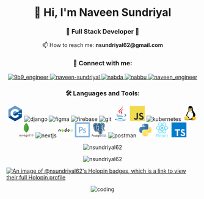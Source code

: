 <h1 align="center">👋 Hi, I'm Naveen Sundriyal</h1>
<h3 align="center">🚀 Full Stack Developer 🚀</h3>

<p align="center">
  📫 How to reach me: <strong>nsundriyal62@gmail.com</strong>
</p>

<h3 align="center">🔗 Connect with me:</h3>
<p align="center">
<a href="https://twitter.com/9b9_engineer" target="_blank">
<img align="center" src="https://raw.githubusercontent.com/rahuldkjain/github-profile-readme-generator/master/src/images/icons/Social/twitter.svg" alt="9b9_engineer" height="30" width="40" />
</a>
<a href="https://www.linkedin.com/in/naveen-sundriyal-44a5231b8/" target="_blank">
<img align="center" src="https://raw.githubusercontent.com/rahuldkjain/github-profile-readme-generator/master/src/images/icons/Social/linked-in-alt.svg" alt="naveen-sundriyal" height="30" width="40" />
</a>
<a href="https://www.codechef.com/users/nabda" target="_blank">
<img align="center" src="https://static.uacdn.net/thumbnail/external-app-icons/ce4fd2180646452aa0b03c3ffa3ef8e2.png" alt="nabda" height="30" width="40" />
</a>
<a href="https://codeforces.com/profile/nabbu" target="_blank">
<img align="center" src="https://raw.githubusercontent.com/rahuldkjain/github-profile-readme-generator/master/src/images/icons/Social/codeforces.svg" alt="nabbu" height="30" width="40" />
</a>
<a href="https://www.leetcode.com/naveen_engineer" target="_blank">
<img align="center" src="https://raw.githubusercontent.com/rahuldkjain/github-profile-readme-generator/master/src/images/icons/Social/leet-code.svg" alt="naveen_engineer" height="30" width="40" />
</a>
</p>

<h3 align="center">🛠️ Languages and Tools:</h3>
<p align="center">
<img src="https://raw.githubusercontent.com/devicons/devicon/master/icons/cplusplus/cplusplus-original.svg" alt="cplusplus" width="40" height="40"/>
<img src="https://cdn.worldvectorlogo.com/logos/django.svg" alt="django" width="40" height="40"/>
<img src="https://www.vectorlogo.zone/logos/figma/figma-icon.svg" alt="figma" width="40" height="40"/>
<img src="https://www.vectorlogo.zone/logos/firebase/firebase-icon.svg" alt="firebase" width="40" height="40"/>
<img src="https://www.vectorlogo.zone/logos/git-scm/git-scm-icon.svg" alt="git" width="40" height="40"/>
<img src="https://raw.githubusercontent.com/devicons/devicon/master/icons/java/java-original.svg" alt="java" width="40" height="40"/>
<img src="https://raw.githubusercontent.com/devicons/devicon/master/icons/javascript/javascript-original.svg" alt="javascript" width="40" height="40"/>
<img src="https://www.vectorlogo.zone/logos/kubernetes/kubernetes-icon.svg" alt="kubernetes" width="40" height="40"/>
<img src="https://raw.githubusercontent.com/devicons/devicon/master/icons/linux/linux-original.svg" alt="linux" width="40" height="40"/>
<img src="https://raw.githubusercontent.com/devicons/devicon/master/icons/mongodb/mongodb-original-wordmark.svg" alt="mongodb" width="40" height="40"/>
<img src="https://cdn.worldvectorlogo.com/logos/nextjs-2.svg" alt="nextjs" width="40" height="40"/>
<img src="https://raw.githubusercontent.com/devicons/devicon/master/icons/nodejs/nodejs-original-wordmark.svg" alt="nodejs" width="40" height="40"/>
<img src="https://raw.githubusercontent.com/devicons/devicon/master/icons/photoshop/photoshop-line.svg" alt="photoshop" width="40" height="40"/>
<img src="https://raw.githubusercontent.com/devicons/devicon/master/icons/postgresql/postgresql-original-wordmark.svg" alt="postgresql" width="40" height="40"/>
<img src="https://www.vectorlogo.zone/logos/getpostman/getpostman-icon.svg" alt="postman" width="40" height="40"/>
<img src="https://raw.githubusercontent.com/devicons/devicon/master/icons/python/python-original.svg" alt="python" width="40" height="40"/>
<img src="https://raw.githubusercontent.com/devicons/devicon/master/icons/react/react-original-wordmark.svg" alt="react" width="40" height="40"/>
<img src="https://raw.githubusercontent.com/devicons/devicon/master/icons/typescript/typescript-original.svg" alt="typescript" width="40" height="40"/>
</p>

<p align="center">
  <img src="https://github-readme-stats.vercel.app/api?username=nsundriyal62&show_icons=true&locale=en" alt="nsundriyal62" />
</p>

<p align="center">
  <img src="https://github-readme-streak-stats.herokuapp.com/?user=nsundriyal62&" alt="nsundriyal62" />
</p>

[![An image of @nsundriyal62's Holopin badges, which is a link to view their full Holopin profile](https://holopin.me/nsundriyal62)](https://holopin.io/@nsundriyal62)
<p align="center">
  <img src="https://media.giphy.com/media/FoVzfcqCDSb7zCynOp/giphy.gif" alt="coding" width="520" height="180" />
</p>

